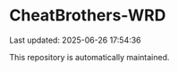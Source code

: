 # CheatBrothers-WRD

Last updated: 2025-06-26 17:54:36

This repository is automatically maintained.
